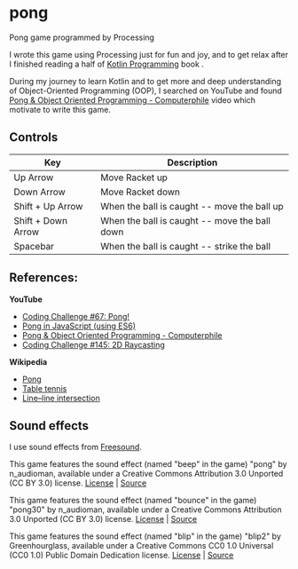 # pong
Pong game programmed by Processing

I wrote this game using Processing just for fun and joy, and to get relax after I finished reading a half of [Kotlin Programming](https://www.amazon.com/gp/product/0135161630/ref=ppx_yo_dt_b_asin_title_o06_s00?ie=UTF8&psc=1) book .

During my journey to learn Kotlin and to get more and deep understanding of Object-Oriented Programming (OOP), I searched on YouTube and found [Pong & Object Oriented Programming - Computerphile](https://youtu.be/KyTUN6_Z9TM) video which motivate to write this game.

## Controls

Key | Description
--- | -----------
Up Arrow | Move Racket up
Down Arrow | Move Racket down
Shift + Up Arrow | When the ball is caught -- move the ball up
Shift + Down Arrow | When the ball is caught -- move the ball down
Spacebar| When the ball is caught -- strike the ball

## References:
 **YouTube**
 - [Coding Challenge #67: Pong!](https://youtu.be/IIrC5Qcb2G4)
 - [Pong in JavaScript (using ES6)](https://youtu.be/ju09womACpQ)
 - [Pong & Object Oriented Programming - Computerphile](https://youtu.be/KyTUN6_Z9TM)
 - [Coding Challenge #145: 2D Raycasting](https://youtu.be/TOEi6T2mtHo)
 
 **Wikipedia**
 - [Pong](https://en.wikipedia.org/wiki/Pong)
 - [Table tennis](https://en.wikipedia.org/wiki/Table_tennis)
 - [Line–line intersection](https://en.wikipedia.org/wiki/Line%E2%80%93line_intersection)
 
 ## Sound effects
 I use sound effects from [Freesound](https://freesound.org/).
 
This game features the sound effect (named "beep" in the game) "pong" by n_audioman, 
available under a Creative Commons Attribution 3.0 Unported (CC BY 3.0) license.
[License](https://creativecommons.org/licenses/by/3.0/) | [Source](https://freesound.org/s/273766/)
 
This game features the sound effect (named "bounce" in the game) "pong30" by n_audioman, 
available under a Creative Commons Attribution 3.0 Unported (CC BY 3.0) license.
[License](https://creativecommons.org/licenses/by/3.0/) | [Source](https://freesound.org/s/273470/)
 
This game features the sound effect (named "blip" in the game) "blip2" by Greenhourglass, 
available under a Creative Commons CC0 1.0 Universal (CC0 1.0) Public Domain Dedication license.
[License](https://creativecommons.org/publicdomain/zero/1.0/) | [Source](https://freesound.org/s/159378/)
